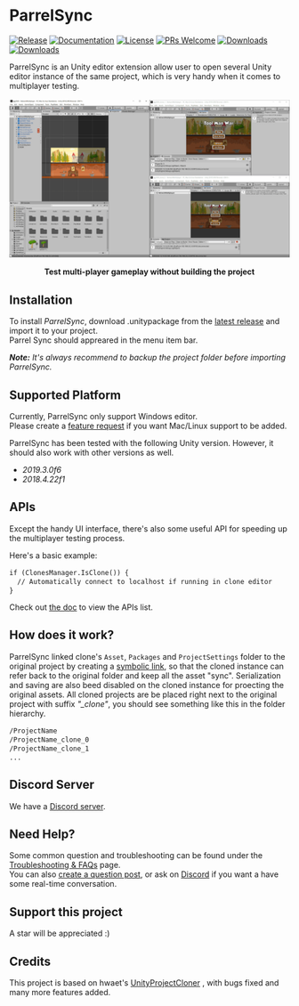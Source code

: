 # ParrelSync 
[![Release](https://img.shields.io/github/v/release/314pies/ParrelSync?include_prereleases)](https://github.com/314pies/ParrelSync/releases) [![Documentation](https://img.shields.io/badge/documentation-brightgreen.svg)](https://github.com/314pies/ParrelSync/wiki) [![License](https://img.shields.io/badge/license-MIT-green)](https://github.com/314pies/ParrelSync/blob/master/LICENSE.md) [![PRs Welcome](https://img.shields.io/badge/PRs-welcome-blue.svg)](https://github.com/314pies/ParrelSync/pulls) [![Downloads](https://img.shields.io/github/downloads/314pies/ParrelSync/total)](https://github.com/314pies/ParrelSync/releases) [![Downloads](https://img.shields.io/discord/710688100996743200)](https://discord.gg/TmQk2qG) 

ParrelSync is an Unity editor extension allow user to open several Unity editor instance of the same project, which is very handy when it comes to multiplayer testing.  
<br>
![ShortGif](https://raw.githubusercontent.com/314pies/ParrelSync/master/Images/Showcase%201.gif)
<p align="center">
<b>Test multi-player gameplay without building the project
</b>
<br>
</p>

## Installation 
To install *ParrelSync*, download .unitypackage from the [latest release](https://github.com/314pies/ParrelSync/releases) and import it to your project.  
Parrel Sync should appreared in the menu item bar.

***Note:*** 
*It's always recommend to backup the project folder before importing ParrelSync.*

## Supported Platform
Currently, ParrelSync only support Windows editor.  
Please create a [feature request](https://github.com/314pies/ParrelSync/issues/new/choose) if you want Mac/Linux support to be added. 

ParrelSync has been tested with the following Unity version. However, it should also work with other versions as well.
* *2019.3.0f6*
* *2018.4.22f1*


## APIs
Except the handy UI interface, there's also some useful API for speeding up the multiplayer testing process.

Here's a basic example: 
```
if (ClonesManager.IsClone()) {
  // Automatically connect to localhost if running in clone editor
}
```
Check out [the doc](https://github.com/314pies/ParrelSync/wiki/List-of-APIs) to view the APIs list.

## How does it work?
ParrelSync linked clone's ```Asset```, ```Packages``` and ```ProjectSettings``` folder to the  original project by creating a  [symbolic link](https://docs.microsoft.com/en-us/windows-server/administration/windows-commands/mklink), so that the cloned instance can refer back to the original folder and keep all the asset "sync".  Serialization and saving are also beed disabled on the cloned instance for proecting the original assets.
All cloned projects are be placed right next to the original project with suffix *"_clone"*, you should see something like this in the folder hierarchy. 
```
/ProjectName
/ProjectName_clone_0
/ProjectName_clone_1
...
```
## Discord Server
We have a [Discord server](https://discord.gg/TmQk2qG).

## Need Help?
Some common question and troubleshooting can be found under the [Troubleshooting & FAQs](https://github.com/314pies/ParrelSync/wiki/Troubleshooting-&-FAQs) page.  
You can also [create a question post](https://github.com/314pies/ParrelSync/issues/new/choose), or ask on [Discord](https://discord.gg/TmQk2qG) if you want a have some real-time conversation.

## Support this project 
A star will be appreciated :)

## Credits
This project is based on hwaet's [UnityProjectCloner](https://github.com/hwaet/UnityProjectCloner) , with bugs fixed and many more features added.
